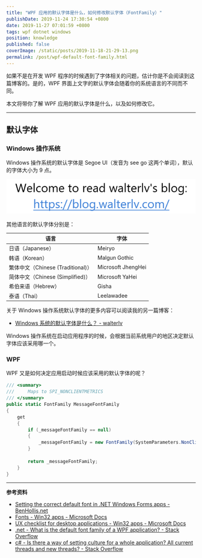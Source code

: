 ```yaml
---
title: "WPF 应用的默认字体是什么，如何修改默认字体（FontFamily）"
publishDate: 2019-11-24 17:30:54 +0800
date: 2019-11-27 07:01:59 +0800
tags: wpf dotnet windows
position: knowledge
published: false
coverImage: /static/posts/2019-11-18-21-29-13.png
permalink: /post/wpf-default-font-family.html
---
```


如果不是在开发 WPF 程序的时候遇到了字体相关的问题，估计你是不会阅读到这篇博客的。是的，WPF 界面上文字的默认字体会随着你的系统语言的不同而不同。

本文将带你了解 WPF 应用的默认字体是什么，以及如何修改它。

---

<div id="toc"></div>

## 默认字体

### Windows 操作系统

Windows 操作系统的默认字体是 Segoe UI（发音为 see go 这两个单词），默认的字体大小为 9 点。

![Segoe UI](/static/posts/2019-11-18-21-29-13.png)

其他语言的默认字体分别是：

| 语言                              | 字体               |
| --------------------------------- | ------------------ |
| 日语（Japanese）                  | Meiryo             |
| 韩语（Korean）                    | Malgun Gothic      |
| 繁体中文（Chinese (Traditional)） | Microsoft JhengHei |
| 简体中文（Chinese (Simplified)）  | Microsoft YaHei    |
| 希伯来语（Hebrew）                | Gisha              |
| 泰语（Thai）                      | Leelawadee         |

关于 Windows 操作系统默认字体的更多内容可以阅读我的另一篇博客：

- [Windows 系统的默认字体是什么？ - walterlv](/post/windows-default-font-family)

Windows 操作系统在启动应用程序的时候，会根据当前系统用户的地区决定默认字体应该采用哪一个。

### WPF

WPF 又是如何决定应用启动时候应该采用的默认字体的呢？

```csharp
/// <summary>
///     Maps to SPI_NONCLIENTMETRICS
/// </summary>
public static FontFamily MessageFontFamily
{
    get
    {
        if (_messageFontFamily == null)
        {
            _messageFontFamily = new FontFamily(SystemParameters.NonClientMetrics.lfMessageFont.lfFaceName);
        }

        return _messageFontFamily;
    }
}
```

---

**参考资料**

- [Setting the correct default font in .NET Windows Forms apps - BenHollis.net](https://benhollis.net/blog/2007/04/11/setting-the-correct-default-font-in-net-windows-forms-apps/)
- [Fonts - Win32 apps - Microsoft Docs](https://docs.microsoft.com/en-us/windows/win32/uxguide/vis-fonts)
- [UX checklist for desktop applications - Win32 apps - Microsoft Docs](https://docs.microsoft.com/en-us/windows/win32/uxguide/top-violations)
- [.net - What is the default font family of a WPF application? - Stack Overflow](https://stackoverflow.com/q/4141877/6233938)
- [c# - Is there a way of setting culture for a whole application? All current threads and new threads? - Stack Overflow](https://stackoverflow.com/q/468791/6233938)


